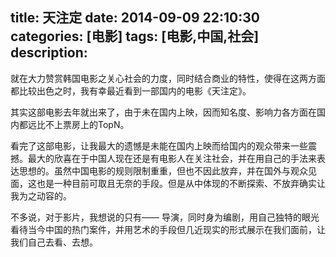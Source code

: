 title: 天注定
date: 2014-09-09 22:10:30
categories: [电影]
tags: [电影,中国,社会]
description: 
---
就在大力赞赏韩国电影之关心社会的力度，同时结合商业的特性，使得在这两方面都比较出色之时，我有幸最近看到一部国内的电影《天注定》。

其实这部电影去年就出来了，由于未在国内上映，因而知名度、影响力各方面在国内都远比不上票房上的TopN。

看完了这部电影，让我最大的遗憾是未能在国内上映而给国内的观众带来一些震撼。最大的欣喜在于<!--more-->中国人现在还是有电影人在关注社会，并在用自己的手法来表达思想的。虽然中国电影的规则限制重重，但也不因此放弃，并在国外与观众见面，这也是一种目前可取且无奈的手段。但是从中体现的不断探索、不放弃确实让我为之动容的。

不多说，对于影片，我想说的只有——
导演，同时身为编剧，用自己独特的眼光看待当今中国的热门案件，并用艺术的手段但几近现实的形式展示在我们面前，让我们自己去看、去想。